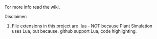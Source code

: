 For more info read the wiki.

Disclaimer:

1. File extensions in this project are .lua - NOT because Plant Simulation uses Lua, but because, github support Lua, code highlighting.
